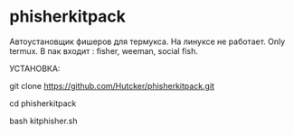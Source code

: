 # phisherkitpack
Автоустановщик фишеров для термукса. На линуксе не работает. Only termux. В пак входит : fisher, weeman, social fish. 

УСТАНОВКА:

git clone https://github.com/Hutcker/phisherkitpack.git

cd phisherkitpack

bash kitphisher.sh

